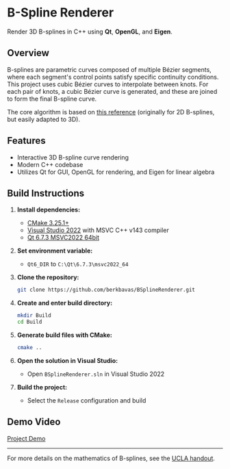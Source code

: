 

# B-Spline Renderer

Render 3D B-splines in C++ using **Qt**, **OpenGL**, and **Eigen**.

## Overview

B-splines are parametric curves composed of multiple Bézier segments, where each segment's control points satisfy specific continuity conditions. This project uses cubic Bézier curves to interpolate between knots. For each pair of knots, a cubic Bézier curve is generated, and these are joined to form the final B-spline curve.

The core algorithm is based on [this reference](https://www.math.ucla.edu/~baker/149.1.02w/handouts/dd_splines.pdf) (originally for 2D B-splines, but easily adapted to 3D).

## Features

- Interactive 3D B-spline curve rendering
- Modern C++ codebase
- Utilizes Qt for GUI, OpenGL for rendering, and Eigen for linear algebra

## Build Instructions

1. **Install dependencies:**

	- [CMake 3.25.1+](https://cmake.org/download/)
	- [Visual Studio 2022](https://visualstudio.microsoft.com/vs/) with MSVC C++ v143 compiler
	- [Qt 6.7.3 MSVC2022 64bit](https://www.qt.io/download)

2. **Set environment variable:**

	- `Qt6_DIR` to `C:\Qt\6.7.3\msvc2022_64`

3. **Clone the repository:**

	```sh
	git clone https://github.com/berkbavas/BSplineRenderer.git
	```

4. **Create and enter build directory:**

	```sh
	mkdir Build
	cd Build
	```

5. **Generate build files with CMake:**

	```sh
	cmake ..
	```

6. **Open the solution in Visual Studio:**

	- Open `BSplineRenderer.sln` in Visual Studio 2022

7. **Build the project:**

	- Select the `Release` configuration and build

## Demo Video

[Project Demo](https://github.com/user-attachments/assets/5b382d66-f9cf-46d2-999f-00e230bbb8b8)

---

For more details on the mathematics of B-splines, see the [UCLA handout](https://www.math.ucla.edu/~baker/149.1.02w/handouts/dd_splines.pdf).

